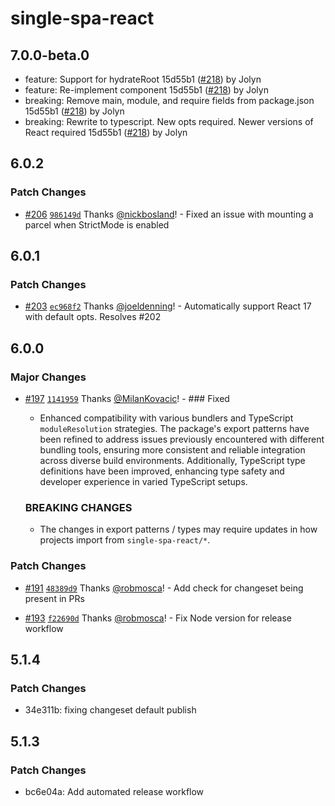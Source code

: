 # single-spa-react

## 7.0.0-beta.0

- feature: Support for hydrateRoot 15d55b1 ([#218](https://github.com/single-spa/single-spa-react/pull/218)) by Jolyn
- feature: Re-implement <Parcel /> component 15d55b1 ([#218](https://github.com/single-spa/single-spa-react/pull/218)) by Jolyn
- breaking: Remove main, module, and require fields from package.json 15d55b1 ([#218](https://github.com/single-spa/single-spa-react/pull/218)) by Jolyn
- breaking: Rewrite to typescript. New opts required. Newer versions of React required 15d55b1 ([#218](https://github.com/single-spa/single-spa-react/pull/218)) by Jolyn

## 6.0.2

### Patch Changes

- [#206](https://github.com/single-spa/single-spa-react/pull/206) [`986149d`](https://github.com/single-spa/single-spa-react/commit/986149d04d4eac0a9b3d156935f621fc8f858c2f) Thanks [@nickbosland](https://github.com/nickbosland)! - Fixed an issue with mounting a parcel when StrictMode is enabled

## 6.0.1

### Patch Changes

- [#203](https://github.com/single-spa/single-spa-react/pull/203) [`ec968f2`](https://github.com/single-spa/single-spa-react/commit/ec968f2bb3658b783a4ba60519a73ab71962966f) Thanks [@joeldenning](https://github.com/joeldenning)! - Automatically support React 17 with default opts. Resolves #202

## 6.0.0

### Major Changes

- [#197](https://github.com/single-spa/single-spa-react/pull/197) [`1141959`](https://github.com/single-spa/single-spa-react/commit/1141959915c3a0073623e589b1eebd0891876745) Thanks [@MilanKovacic](https://github.com/MilanKovacic)! - ### Fixed
  - Enhanced compatibility with various bundlers and TypeScript `moduleResolution` strategies. The package's export patterns have been refined to address issues previously encountered with different bundling tools, ensuring more consistent and reliable integration across diverse build environments. Additionally, TypeScript type definitions have been improved, enhancing type safety and developer experience in varied TypeScript setups.

  ### BREAKING CHANGES
  - The changes in export patterns / types may require updates in how projects import from `single-spa-react/*`.

### Patch Changes

- [#191](https://github.com/single-spa/single-spa-react/pull/191) [`48389d9`](https://github.com/single-spa/single-spa-react/commit/48389d965624d554f82bca4abaa5975567582835) Thanks [@robmosca](https://github.com/robmosca)! - Add check for changeset being present in PRs

- [#193](https://github.com/single-spa/single-spa-react/pull/193) [`f22690d`](https://github.com/single-spa/single-spa-react/commit/f22690d1e8c5d78de9e4edeeef35d60284615153) Thanks [@robmosca](https://github.com/robmosca)! - Fix Node version for release workflow

## 5.1.4

### Patch Changes

- 34e311b: fixing changeset default publish

## 5.1.3

### Patch Changes

- bc6e04a: Add automated release workflow
